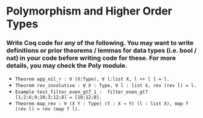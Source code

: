 # Polymorphism and Higher Order Types
### Write Coq code for any of the following. You may want to write definitions or prior theorems / lemmas for data types (i.e. bool / nat) in your code before writing code for these. For more details, you may check the Poly module.

- `Theorem app_nil_r : ∀ (X:Type), ∀ l:list X, l ++ [ ] = l.`
- `Theorem rev_involutive : ∀ X : Type, ∀ l : list X, rev (rev l) = l.`
- `Example test_filter_even_gt7_1 :  filter_even_gt7 [1;2;6;9;10;3;12;8] = [10;12;8].`
- `Theorem map_rev : ∀ (X Y : Type) (f : X → Y) (l : list X), map f (rev l) = rev (map f l).`